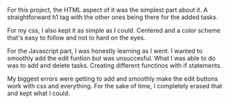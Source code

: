 For this project, the HTML aspect of it was the simplest part about it. A straightforward h1 tag with the other ones being there for the added tasks.

For my css, I also kept it as simple as I could. Centered and a color scheme that's easy to follow and not to hard on the eyes.

For the Javascript part, I was honestly learning as I went. I wanted to smoothly add the edit funtion but was unsuccesful. What I was able to do was to add and delete tasks. Creating different functinos with if statements.

My biggest errors were getting to add and smoothly make the edit buttons work with css and everything. For the sake of time, I completely erased that and kept what I could.
